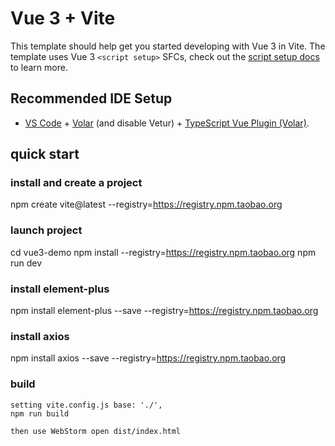# Vue 3 + Vite

This template should help get you started developing with Vue 3 in Vite. The template uses Vue 3 `<script setup>` SFCs, check out the [script setup docs](https://v3.vuejs.org/api/sfc-script-setup.html#sfc-script-setup) to learn more.

## Recommended IDE Setup

- [VS Code](https://code.visualstudio.com/) + [Volar](https://marketplace.visualstudio.com/items?itemName=Vue.volar) (and disable Vetur) + [TypeScript Vue Plugin (Volar)](https://marketplace.visualstudio.com/items?itemName=Vue.vscode-typescript-vue-plugin).

## quick start

### install and create a project

npm create vite@latest --registry=https://registry.npm.taobao.org

### launch project

  cd vue3-demo
  npm install --registry=https://registry.npm.taobao.org
  npm run dev

### install element-plus
npm install element-plus --save --registry=https://registry.npm.taobao.org

### install axios
npm install axios --save --registry=https://registry.npm.taobao.org

### build

```
setting vite.config.js base: './',
npm run build

then use WebStorm open dist/index.html
```
